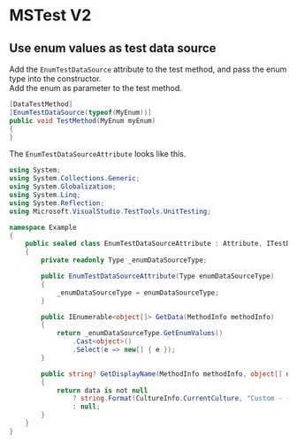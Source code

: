 # MSTest V2


## Use enum values as test data source

Add the `EnumTestDataSource` attribute to the test method, and pass the enum type into the constructor.  
Add the enum as parameter to the test method.

```csharp
[DataTestMethod]
[EnumTestDataSource(typeof(MyEnum))]
public void TestMethod(MyEnum myEnum)
{
}
```

The `EnumTestDataSourceAttribute` looks like this.

```csharp
using System;
using System.Collections.Generic;
using System.Globalization;
using System.Linq;
using System.Reflection;
using Microsoft.VisualStudio.TestTools.UnitTesting;

namespace Example
{
    public sealed class EnumTestDataSourceAttribute : Attribute, ITestDataSource
    {
        private readonly Type _enumDataSourceType;

        public EnumTestDataSourceAttribute(Type enumDataSourceType)
        {
            _enumDataSourceType = enumDataSourceType;
        }

        public IEnumerable<object[]> GetData(MethodInfo methodInfo)
        {
            return _enumDataSourceType.GetEnumValues()
                .Cast<object>()
                .Select(e => new[] { e });
        }

        public string? GetDisplayName(MethodInfo methodInfo, object[] data)
        {
            return data is not null
                ? string.Format(CultureInfo.CurrentCulture, "Custom - {0} ({1})", methodInfo.Name, string.Join(",", data))
                : null;
        }
    }
}

```